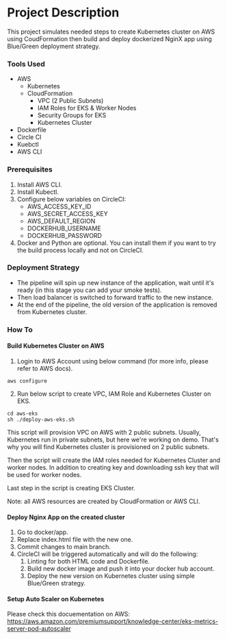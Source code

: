 # Project Description
This project simulates needed steps to create Kubernetes cluster on AWS using CoudFormation then build and deploy dockerized NginX app using Blue/Green deployment strategy.

### Tools Used
- AWS
    - Kubernetes
    - CloudFormation
        - VPC (2 Public Subnets)
        - IAM Roles for EKS & Worker Nodes
        - Security Groups for EKS
        - Kubernetes Cluster
- Dockerfile
- Circle CI
- Kuebctl
- AWS CLI


### Prerequisites

1. Install AWS CLI.
2. Install Kubectl.
3. Configure below variables on CircleCI:
    - AWS_ACCESS_KEY_ID
    - AWS_SECRET_ACCESS_KEY
    - AWS_DEFAULT_REGION
    - DOCKERHUB_USERNAME
    - DOCKERHUB_PASSWORD
4. Docker and Python are optional. You can install them if you want to try the build process locally and not on CircleCI.


### Deployment Strategy

- The pipeline will spin up new instance of the application, wait until it's ready (in this stage you can add your smoke tests).
- Then load balancer is switched to forward traffic to the new instance.
- At the end of the pipeline, the old version of the application is removed from Kubernetes cluster.

### How To

#### Build Kubernetes Cluster on AWS

1. Login to AWS Account using below command (for more info, please refer to AWS docs).

```
aws configure
```

2. Run below script to create VPC, IAM Role and Kubernetes Cluster on EKS.

```
cd aws-eks
sh ./deploy-aws-eks.sh
```

This script will provision VPC on AWS with 2 public subnets. Usually, Kubernetes run in private subnets, but here we're working on demo. That's why you will find Kubernetes cluster is provisioned on 2 public subnets.

Then the script will create the IAM roles needed for Kubernetes Cluster and worker nodes. In addition to creating key and downloading ssh key that will be used for worker nodes.

Last step in the script is creating EKS Cluster.

Note: all AWS resources are created by CloudFormation or AWS CLI.

#### Deploy Nginx App on the created cluster

1. Go to docker/app.
2. Replace index.html file with the new one.
3. Commit changes to main branch.
4. CircleCI will be triggered automatically and will do the following:
    1. Linting for both HTML code and Dockerfile.
    2. Build new docker image and push it into your docker hub account.
    3. Deploy the new version on Kubernetes cluster using simple Blue/Green strategy.

#### Setup Auto Scaler on Kubernetes

Please check this docuementation on AWS: https://aws.amazon.com/premiumsupport/knowledge-center/eks-metrics-server-pod-autoscaler